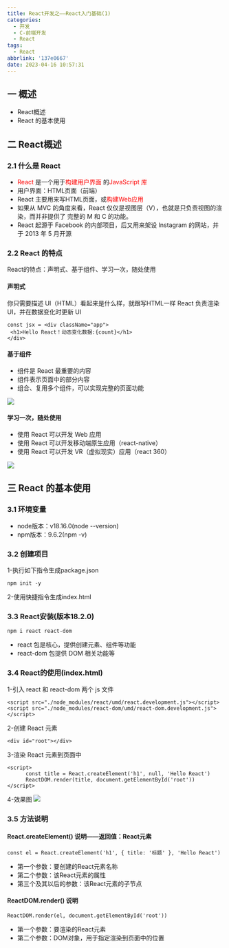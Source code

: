 ```yaml
---
title: React开发之——React入门基础(1)
categories:
  - 开发
  - C-前端开发
  - React
tags:
  - React
abbrlink: '137e0667'
date: 2023-04-16 10:57:31
---
```

## 一 概述

* React概述
* React 的基本使用

<!--more-->

## 二  React概述

### 2.1 什么是 React

* <font color=red>React</font> 是一个用于<font color=red>构建用户界面</font> 的<font color=red>JavaScript 库</font>
* 用户界面：HTML页面（前端）
* React 主要用来写HTML页面，或<font color=red>构建Web应用</font>
* 如果从 MVC 的角度来看，React 仅仅是视图层（V），也就是只负责视图的渲染，而并非提供了
  完整的 M 和 C 的功能。
* React 起源于 Facebook 的内部项目，后又用来架设 Instagram 的网站，并于 2013 年 5 月开源

### 2.2 React 的特点

React的特点：声明式、基于组件、学习一次，随处使用

#### 声明式

你只需要描述 UI（HTML）看起来是什么样，就跟写HTML一样
React 负责渲染 UI，并在数据变化时更新 UI

```
const jsx = <div className="app">
 <h1>Hello React！动态变化数据:{count}</h1>
</div>
```

#### 基于组件

* 组件是 React 最重要的内容
* 组件表示页面中的部分内容
* 组合、复用多个组件，可以实现完整的页面功能

![][1]

#### 学习一次，随处使用

* 使用 React 可以开发 Web 应用
* 使用 React 可以开发移动端原生应用（react-native）
* 使用 React 可以开发 VR（虚拟现实）应用（react 360）

![][2]

## 三 React 的基本使用

### 3.1 环境变量

* node版本：v18.16.0(node --version)
* npm版本：9.6.2(npm -v)

### 3.2 创建项目

1-执行如下指令生成package.json

```
npm init -y
```

2-使用快捷指令生成index.html

### 3.3 React安装(版本18.2.0)

```
npm i react react-dom
```

* react 包是核心，提供创建元素、组件等功能
* react-dom 包提供 DOM 相关功能等

### 3.4 React的使用(index.html)

1-引入 react 和 react-dom 两个 js 文件

```
<script src="./node_modules/react/umd/react.development.js"></script>
<script src="./node_modules/react-dom/umd/react-dom.development.js"></script>
```

2-创建 React 元素

```
<div id="root"></div>
```

3-渲染 React 元素到页面中

```
<script>
      const title = React.createElement('h1', null, 'Hello React')
      ReactDOM.render(title, document.getElementById('root'))
</script>
```

4-效果图
![][3]

### 3.5 方法说明

#### React.createElement() 说明——返回值：React元素

```
const el = React.createElement('h1', { title: '标题' }, 'Hello React')
```

* 第一个参数：要创建的React元素名称
* 第二个参数：该React元素的属性
* 第三个及其以后的参数：该React元素的子节点

#### ReactDOM.render() 说明

```
ReactDOM.render(el, document.getElementById('root'))
```

* 第一个参数：要渲染的React元素
* 第二个参数：DOM对象，用于指定渲染到页面中的位置




[1]:https://cdn.jsdelivr.net/gh/PGzxc/CDN/blog-react/react-day1-img1-compose-construct.png
[2]:https://cdn.jsdelivr.net/gh/PGzxc/CDN/blog-react/react-day1-img1-all-use.png
[3]:https://cdn.jsdelivr.net/gh/PGzxc/CDN/blog-react/react-day1-img1-hello-react.png